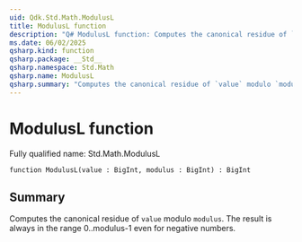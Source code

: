 ```yaml
---
uid: Qdk.Std.Math.ModulusL
title: ModulusL function
description: "Q# ModulusL function: Computes the canonical residue of `value` modulo `modulus`. The result is always in the range 0..modulus-1 even for negative numbers."
ms.date: 06/02/2025
qsharp.kind: function
qsharp.package: __Std__
qsharp.namespace: Std.Math
qsharp.name: ModulusL
qsharp.summary: "Computes the canonical residue of `value` modulo `modulus`. The result is always in the range 0..modulus-1 even for negative numbers."
---
```


# ModulusL function

Fully qualified name: Std.Math.ModulusL

```qsharp
function ModulusL(value : BigInt, modulus : BigInt) : BigInt
```

## Summary
Computes the canonical residue of `value` modulo `modulus`.
The result is always in the range 0..modulus-1 even for negative numbers.
